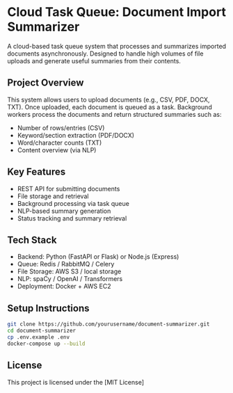 # Cloud Task Queue: Document Import Summarizer

A cloud-based task queue system that processes and summarizes imported documents asynchronously. Designed to handle high volumes of file uploads and generate useful summaries from their contents.

## Project Overview

This system allows users to upload documents (e.g., CSV, PDF, DOCX, TXT). Once uploaded, each document is queued as a task. Background workers process the documents and return structured summaries such as:

- Number of rows/entries (CSV)
- Keyword/section extraction (PDF/DOCX)
- Word/character counts (TXT)
- Content overview (via NLP)

## Key Features

- REST API for submitting documents
- File storage and retrieval
- Background processing via task queue
- NLP-based summary generation
- Status tracking and summary retrieval

## Tech Stack

- Backend: Python (FastAPI or Flask) or Node.js (Express)
- Queue: Redis / RabbitMQ / Celery
- File Storage: AWS S3 / local storage
- NLP: spaCy / OpenAI / Transformers
- Deployment: Docker + AWS EC2

## Setup Instructions

```bash
git clone https://github.com/yourusername/document-summarizer.git
cd document-summarizer
cp .env.example .env
docker-compose up --build
```

## License

This project is licensed under the [MIT License]
